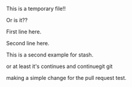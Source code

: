 This is a temporary file!!

Or is it??

First line here.

Second line here.

This is a second example for stash.

or at least it's continues and continuegit git

making a simple change for the pull request test.